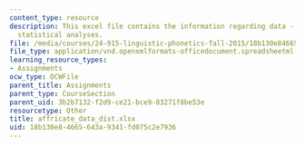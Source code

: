 ```yaml
---
content_type: resource
description: This excel file contains the information regarding data - excel spreadsheet
  statistical analyses.
file: /media/courses/24-915-linguistic-phonetics-fall-2015/18b130e84665643a9341fd075c2e7936_affricate_data_dist.xlsx
file_type: application/vnd.openxmlformats-officedocument.spreadsheetml.sheet
learning_resource_types:
- Assignments
ocw_type: OCWFile
parent_title: Assignments
parent_type: CourseSection
parent_uid: 3b2b7132-f2d9-ce21-bce9-83271f8be53e
resourcetype: Other
title: affricate_data_dist.xlsx
uid: 18b130e8-4665-643a-9341-fd075c2e7936
---
```

